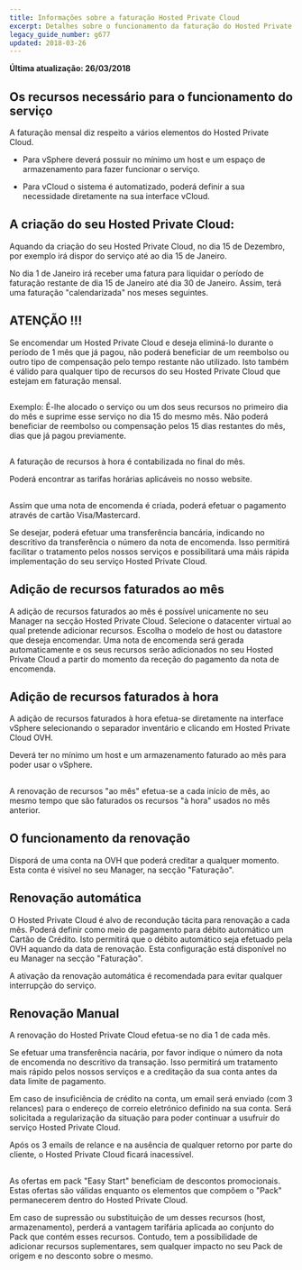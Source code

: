 ```yaml
---
title: Informações sobre a faturação Hosted Private Cloud
excerpt: Detalhes sobre o funcionamento da faturação do Hosted Private Cloud.
legacy_guide_number: g677
updated: 2018-03-26
---
```


**Última atualização: 26/03/2018**

## 


## Os recursos necessário para o funcionamento do serviço
A faturação mensal diz respeito a vários elementos do Hosted Private Cloud.


- Para vSphere deverá possuir no mínimo um host e um espaço de armazenamento para fazer funcionar o serviço.

- Para vCloud o sistema é automatizado, poderá definir a sua necessidade diretamente na sua interface vCloud.




## A criação do seu Hosted Private Cloud:
Aquando da criação do seu Hosted Private Cloud, no dia 15 de Dezembro, por exemplo irá dispor do serviço até ao dia 15 de Janeiro.

No dia 1 de Janeiro irá receber uma fatura para liquidar o período de faturação restante de dia 15 de Janeiro até dia 30 de Janeiro. Assim, terá uma faturação "calendarizada" nos meses seguintes.

## ATENÇÃO !!!
Se encomendar um Hosted Private Cloud e deseja eliminá-lo durante o período de 1 mês que já pagou, não poderá beneficiar de um reembolso ou outro tipo de compensação pelo tempo restante não utilizado.
Isto também é válido para qualquer tipo de recursos do seu Hosted Private Cloud que estejam em faturação mensal.


## 
Exemplo: É-lhe alocado o serviço ou um dos seus recursos no primeiro dia do mês e suprime esse serviço no dia 15 do mesmo mês. Não poderá beneficiar de reembolso ou compensação pelos 15 dias restantes do mês, dias que já pagou previamente.


## 
A faturação de recursos à hora é contabilizada no final do mês.

Poderá encontrar as tarifas horárias aplicáveis no nosso website.


## 
Assim que uma nota de encomenda é criada, poderá efetuar o pagamento através de cartão Visa/Mastercard.

Se desejar, poderá efetuar uma transferência bancária, indicando no descritivo da transferência o número da nota de encomenda. Isso permitirá facilitar o tratamento pelos nossos serviços e possibilitará uma máis rápida implementação do seu serviço Hosted Private Cloud.


## Adição de recursos faturados ao mês
A adição de recursos faturados ao mês é possível unicamente no seu Manager na secção Hosted Private Cloud.
Selecione o datacenter virtual ao qual pretende adicionar recursos. Escolha o modelo de host ou datastore que deseja encomendar. Uma nota de encomenda será gerada automaticamente e os seus recursos serão adicionados no seu Hosted Private Cloud a partir do momento da receção do pagamento da nota de encomenda.


## Adição de recursos faturados à hora
A adição de recursos faturados à hora efetua-se diretamente na interface vSphere selecionando o separador inventário e clicando em Hosted Private Cloud OVH.

Deverá ter no mínimo um host e um armazenamento faturado ao mês para poder usar o vSphere.


## 
A renovação de recursos "ao mês" efetua-se a cada início de mês, ao mesmo tempo que são faturados os recursos "à hora" usados no mês anterior.


## O funcionamento da renovação
Disporá de uma conta na OVH que poderá creditar a qualquer momento.
Esta conta é visível no seu Manager, na secção "Faturação".


## Renovação automática
O Hosted Private Cloud é alvo de recondução tácita para renovação a cada mês. Poderá definir como meio de pagamento para débito automático um Cartão de Crédito.
Isto permitirá que o débito automático seja efetuado pela OVH aquando da data de renovação.
Esta configuração está disponível no eu Manager na secção "Faturação".

A ativação da renovação automática é recomendada para evitar qualquer interrupção do serviço.


## Renovação Manual
A renovação do Hosted Private Cloud efetua-se no dia 1 de cada mês.

Se efetuar uma transferência nacária, por favor indique o número da nota de encomenda no descritivo da transação. Isso permitirá um tratamento mais rápido pelos nossos serviços e a creditação da sua conta antes da data limite de pagamento.

Em caso de insuficiência de crédito na conta, um email será enviado (com 3 relances) para o endereço de correio eletrónico definido na sua conta. Será solicitada a regularização da situação para poder continuar a usufruir do serviço Hosted Private Cloud.

Após os 3 emails de relance e na ausência de qualquer retorno por parte do cliente, o Hosted Private Cloud ficará inacessível.


## 
As ofertas em pack "Easy Start" beneficiam de descontos promocionais.
Estas ofertas são válidas enquanto os elementos que compõem o "Pack" permanecerem dentro do Hosted Private Cloud.

Em caso de supressão ou substituição de um desses recursos (host, armazenamento), perderá a vantagem tarifária aplicada ao conjunto do Pack que contém esses recursos. Contudo, tem a possibilidade de adicionar recursos suplementares, sem qualquer impacto no seu Pack de origem e no desconto sobre o mesmo.

